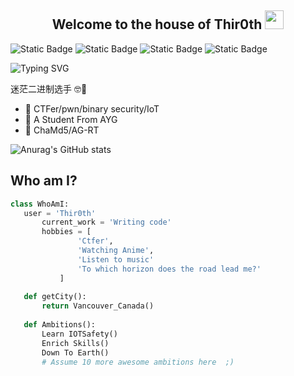 <h2 align="Center">  Welcome to the house of Thir0th <img src="https://media.giphy.com/media/WUlplcMpOCEmTGBtBW/giphy.gif" width="30"> </h3>
<p> <img alt="Static Badge" src="https://img.shields.io/badge/Binary Security-purple"> <img alt="Static Badge" src="https://img.shields.io/badge/Java-orange">  <img alt="Static Badge" src="https://img.shields.io/badge/python-blue"> <img alt="Static Badge" src="https://img.shields.io/badge/C-green"> </p>



![Typing SVG](https://readme-typing-svg.demolab.com/?lines=Welcome+to+my+little+universe！！！)







迷茫二进制选手 🤓🤣

- 🔭 CTFer/pwn/binary security/IoT
- 🌱 A Student From AYG
- 👯 ChaMd5/AG-RT


![Anurag's GitHub stats](https://github-readme-stats.vercel.app/api?username=Thir0th&show_icons=true&theme=radical)

 
 ## Who am I?
 ```python
 class WhoAmI:
 	user = 'Thir0th'
		current_work = 'Writing code'
		hobbies = [
				'Ctfer',
				'Watching Anime',
				'Listen to music'
				'To which horizon does the road lead me?'
			]
	
	def getCity():
		return Vancouver_Canada()
	
	def Ambitions():
		Learn IOTSafety()
		Enrich Skills()
		Down To Earth()
		# Assume 10 more awesome ambitions here  ;)
	
 ```
 

 
 
